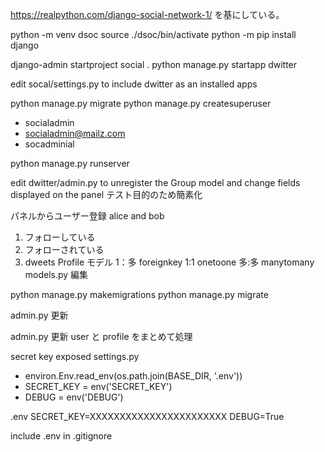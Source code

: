 https://realpython.com/django-social-network-1/ を基にしている。

python -m venv dsoc
source ./dsoc/bin/activate
python -m pip install django

django-admin startproject social .
python manage.py startapp dwitter

edit socal/settings.py to include dwitter as an installed apps

python manage.py migrate
python manage.py createsuperuser

- socialadmin
- socialadmin@mailz.com
- socadminial

python manage.py runserver

edit dwitter/admin.py to unregister the Group model and
change fields displayed on the panel
テスト目的のため簡素化

パネルからユーザー登録 alice and bob

1. フォローしている
2. フォローされている
3. dweets
   Profile モデル
   1：多 foreignkey
   1:1 onetoone
   多:多 manytomany
   models.py 編集

python manage.py makemigrations
python manage.py migrate

admin.py 更新

admin.py 更新 user と profile をまとめて処理

secret key exposed
settings.py

- environ.Env.read_env(os.path.join(BASE_DIR, '.env'))
- SECRET_KEY = env('SECRET_KEY')
- DEBUG = env('DEBUG')

.env
SECRET_KEY=XXXXXXXXXXXXXXXXXXXXXXX
DEBUG=True

include .env in .gitignore
